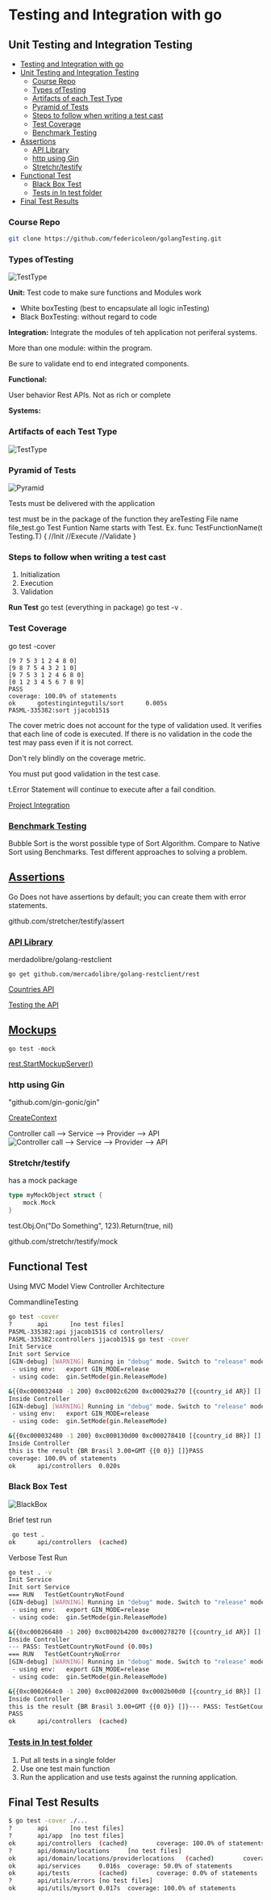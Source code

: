 # Testing and Integration with go

## Unit Testing and Integration Testing
<!-- TOC -->

- [Testing and Integration with go](#testing-and-integration-with-go)
- [Unit Testing and Integration Testing](#unit-testing-and-integration-testing)
  - [Course Repo](#course-repo)
  - [Types ofTesting](#types-oftesting)
  - [Artifacts of each Test Type](#artifacts-of-each-test-type)
  - [Pyramid of Tests](#pyramid-of-tests)
  - [Steps to follow when writing a test cast](#steps-to-follow-when-writing-a-test-cast)
  - [Test Coverage](#test-coverage)
  - [Benchmark Testing](#benchmark-testing)
- [Assertions](#assertions)
  - [API Library](#api-library)
  - [http using Gin](#http-using-gin)
  - [Stretchr/testify](#stretchrtestify)
- [Functional Test](#functional-test)
  - [Black Box Test](#black-box-test)
  - [Tests in In test folder](#tests-in-in-test-folder)
- [Final Test Results](#final-test-results)
<!-- /TOC -->

### Course Repo

```sh
git clone https://github.com/federicoleon/golangTesting.git
```

### Types ofTesting

![TestType](img/TestTypes.png)

**Unit:** Test code to make sure functions and Modules work

- White boxTesting (best to encapsulate all logic inTesting)
- Black BoxTesting: without regard to code

**Integration:** Integrate the modules of teh application not periferal systems.

More than one module: within the program.

Be sure to validate end to end integrated components.

**Functional:**

User behavior
Rest APIs.
Not as rich or complete

**Systems:**

### Artifacts of each Test Type

![TestType](img/ArtifactsofTypes.png)

### Pyramid of Tests

![Pyramid](img/Pyramid.png)

Tests must be delivered with the application

test must be in the package of the function they areTesting
File name file_test.go
Test Funtion Name starts with Test. Ex.
func TestFunctionName(t Testing.T) {
    //Init
    //Execute
    //Validate
}

### Steps to follow when writing a test cast

1. Initialization
2. Execution
3. Validation

**Run Test**
go test (everything in package)
go test -v .

### Test Coverage

go test -cover

```PASML-335382:sort jjacob151$ go test -cover
[9 7 5 3 1 2 4 8 0]
[9 8 7 5 4 3 2 1 0]
[9 7 5 3 1 2 4 6 8 0]
[0 1 2 3 4 5 6 7 8 9]
PASS
coverage: 100.0% of statements
ok      gotestingintegutils/sort      0.005s
PASML-335382:sort jjacob151$
```

The cover metric does not account for the type of validation used.
It verifies that each line of code is executed.
If there is no validation in the code the test may pass even if it is not correct.

Don't rely blindly on the coverage metric.

You must put good validation in the test case.

t.Error Statement will continue to execute after a fail condition.

[Project Integration](IntegrationTest.md)

### [Benchmark Testing](BenchmarkTest.md)

Bubble Sort is the worst possible type of Sort Algorithm. Compare to Native Sort using Benchmarks.
Test different approaches to solving a problem.

## [Assertions](https://drive.google.com/file/d/1r5q5i1sATsP510TCInQ6FhPjWbXVMUyt/view?usp=sharing)

Go Does not have assertions by default; you can create them with error statements.

github.com/stretcher/testify/assert

### [API Library](api/domain/locations/providerlocations/scenarios.md)

merdadolibre/golang-restclient

```go get github.com/mercadolibre/golang-restclient/rest```

[Countries API](https://api.mercadolibre.com/countries)

[Testing the API](api/domain/locations/providerlocations/provider_locations_test.go)

## [Mockups](api/domain/locations/providerlocations/provider_locations_test.go#L94)

```go test -mock```

[rest.StartMockupServer()](api/domain/locations/providerlocations/provider_locations_test.go)

### http using Gin

"github.com/gin-gonic/gin"

[CreateContext](api/controllers/controller_locations_test.go)

Controller call --> Service --> Provider --> API
![Controller call --> Service --> Provider --> API](Resources/ArtifactsofTypes.png)

### Stretchr/testify

has a mock package

```go
type myMockObject struct {
    mock.Mock
}
```

test.Obj.On("Do Something", 123).Return(true, nil)

github.com/stretchr/testify/mock

## Functional Test

Using MVC Model View Controller Architecture

CommandlineTesting

```sh
go test -cover
?       api      [no test files]
PASML-335382:api jjacob151$ cd controllers/
PASML-335382:controllers jjacob151$ go test -cover
Init Service
Init sort Service
[GIN-debug] [WARNING] Running in "debug" mode. Switch to "release" mode in production.
 - using env:   export GIN_MODE=release
 - using code:  gin.SetMode(gin.ReleaseMode)

&{{0xc000032440 -1 200} 0xc0002c6200 0xc00029a270 [{country_id AR}] [] -1  0xc0002c4120 map[]  [] map[] map[]}
Inside Controller
[GIN-debug] [WARNING] Running in "debug" mode. Switch to "release" mode in production.
 - using env:   export GIN_MODE=release
 - using code:  gin.SetMode(gin.ReleaseMode)

&{{0xc000032480 -1 200} 0xc000130d00 0xc000278410 [{country_id BR}] [] -1  0xc0000ecc60 map[]  [] map[] map[]}
Inside Controller
this is the result {BR Brasil 3.00+GMT {{0 0}} []}PASS
coverage: 100.0% of statements
ok      api/controllers  0.020s
```

### Black Box Test

![BlackBox](img/BlackBoxTest.png)

Brief test run  

```sh
 go test .
ok      api/controllers  (cached)
```

Verbose Test Run

```sh
go test . -v
Init Service
Init sort Service
=== RUN   TestGetCountryNotFound
[GIN-debug] [WARNING] Running in "debug" mode. Switch to "release" mode in production.
 - using env:   export GIN_MODE=release
 - using code:  gin.SetMode(gin.ReleaseMode)

&{{0xc000266480 -1 200} 0xc0002b4200 0xc000278270 [{country_id AR}] [] -1  0xc0002ae120 map[]  [] map[] map[]}
Inside Controller
--- PASS: TestGetCountryNotFound (0.00s)
=== RUN   TestGetCountryNoError
[GIN-debug] [WARNING] Running in "debug" mode. Switch to "release" mode in production.
 - using env:   export GIN_MODE=release
 - using code:  gin.SetMode(gin.ReleaseMode)

&{{0xc0002664c0 -1 200} 0xc0002d2000 0xc0002b00d0 [{country_id BR}] [] -1  0xc0002d0000 map[]  [] map[] map[]}
Inside Controller
this is the result {BR Brasil 3.00+GMT {{0 0}} []}--- PASS: TestGetCountryNoError (0.00s)
PASS
ok      api/controllers  (cached)
```

### [Tests in In test folder](api/tests/base_test.go)

1. Put all tests in a single folder
2. Use one test main function
3. Run the application and use tests against the running application.

## Final Test Results

```sh
$ go test -cover ./...
?       api      [no test files]
?       api/app  [no test files]
ok      api/controllers  (cached)        coverage: 100.0% of statements
?       api/domain/locations     [no test files]
ok      api/domain/locations/providerlocations   (cached)        coverage: 93.3% of statements
ok      api/services     0.016s  coverage: 50.0% of statements
ok      api/tests        (cached)        coverage: 0.0% of statements
?       api/utils/errors [no test files]
ok      api/utils/mysort 0.017s  coverage: 100.0% of statements
